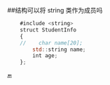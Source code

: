 ##结构可以将 string 类作为成员吗

```javascript
    #include <string>
    struct StudentInfo
    {
    //    char name[20];
        std::string name;
        int age;
    };
```

🔚